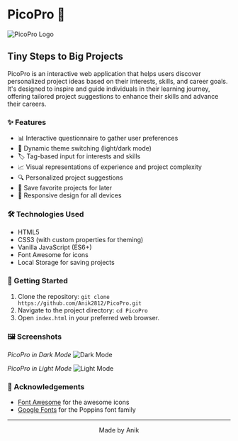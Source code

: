 # PicoPro 🚀

![PicoPro Logo](https://github.com/user-attachments/assets/085ebd4f-770e-4c73-9740-c63dbc46c6e4)


## Tiny Steps to Big Projects

PicoPro is an interactive web application that helps users discover personalized project ideas based on their interests, skills, and career goals. It's designed to inspire and guide individuals in their learning journey, offering tailored project suggestions to enhance their skills and advance their careers.

### ✨ Features

- 📊 Interactive questionnaire to gather user preferences
- 🎨 Dynamic theme switching (light/dark mode)
- 🏷️ Tag-based input for interests and skills
- 📈 Visual representations of experience and project complexity
- 🔍 Personalized project suggestions
- 💾 Save favorite projects for later
- 📱 Responsive design for all devices

### 🛠️ Technologies Used

- HTML5
- CSS3 (with custom properties for theming)
- Vanilla JavaScript (ES6+)
- Font Awesome for icons
- Local Storage for saving projects

### 🚀 Getting Started

1. Clone the repository:
   `git clone https://github.com/Anik2812/PicoPro.git`
2. Navigate to the project directory:
   `cd PicoPro`
3. Open `index.html` in your preferred web browser.

### 🖼️ Screenshots

*PicoPro in Dark Mode*
![Dark Mode](https://github.com/user-attachments/assets/63bab25e-3a1b-44b9-b881-674acd8d9e08)

*PicoPro in Light Mode*
![Light Mode](https://github.com/user-attachments/assets/22cb9c9a-2936-4633-afa8-e034a27b6d4a)



### 👏 Acknowledgements

- [Font Awesome](https://fontawesome.com) for the awesome icons
- [Google Fonts](https://fonts.google.com) for the Poppins font family

---

<p align="center">Made by Anik</p>
